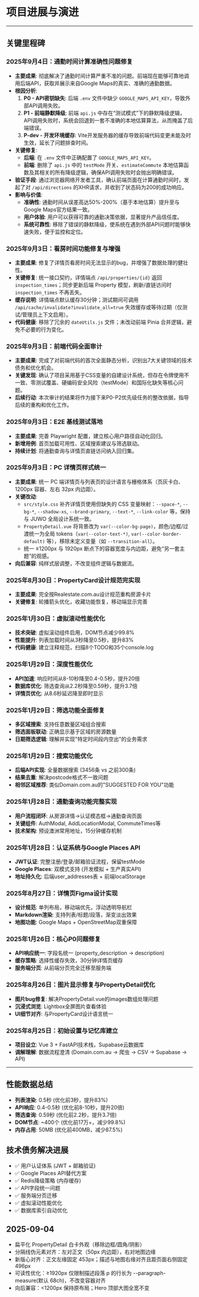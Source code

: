 # 项目进展与演进

---

## 关键里程碑

### 2025年9月4日：通勤时间计算准确性问题修复

- **主要成果**: 彻底解决了通勤时间计算严重不准的问题。前端现在能够可靠地调用后端API，获取并展示来自Google Maps的真实、准确的通勤数据。
- **根因分析**:
    1.  **P0 - API密钥缺失**: 后端 `.env` 文件中缺少 `GOOGLE_MAPS_API_KEY`，导致外部API调用失败。
    2.  **P1 - 前端静默降级**: 前端 `api.js` 中存在“测试模式”下的静默降级逻辑，API调用失败时，系统会回退到一套不准确的本地估算算法，从而掩盖了后端错误。
    3.  **P-dev - 开发环境缓存**: Vite开发服务器的缓存导致前端代码变更未能及时生效，延长了问题排查时间。
- **关键修复**:
    - **后端**: 在 `.env` 文件中正确配置了 `GOOGLE_MAPS_API_KEY`。
    - **前端**: 删除了 `api.js` 中的 `testMode` 开关、`estimateCommute` 本地估算函数及其相关的所有降级逻辑，确保API调用失败时会抛出明确错误。
- **验证手段**: 通过浏览器网络开发者工具，确认前端页面在计算通勤时间时，发起了对 `/api/directions` 的XHR请求，并收到了状态码为200的成功响应。
- **影响与价值**:
    - **准确性**: 通勤时间从误差高达50%-200%（基于本地估算）提升至与Google Maps官方结果一致。
    - **用户体验**: 用户可以获得可靠的通勤决策依据，显著提升产品信任度。
    - **系统可靠性**: 移除了错误的静默降级，使系统在遇到外部API问题时能够快速失败，便于监控和定位。

### 2025年9月3日：看房时间功能修复与增强

- **主要成果**: 修复了详情页看房时间无法显示的bug，并增强了数据处理的健壮性。
- **关键修复**: 统一接口契约，详情端点 `/api/properties/{id}` 返回 `inspection_times`；同步更新后端 Property 模型，刷新/直链访问时 `inspection_times` 不再丢失。
- **缓存说明**: 详情端点默认缓存30分钟；测试期间可调用 `/api/cache/invalidate?invalidate_all=true` 失效缓存或等待过期（仅测试/管理员上下文启用）。
- **代码健康**: 移除了冗余的 `dateUtils.js` 文件；未改动前端 Pinia 合并逻辑，避免不必要的行为变化。

### 2025年9月3日：前端代码全面审计

- **主要成果**: 完成了对前端代码的首次全面静态分析，识别出7大关键领域的技术债务和优化机会。
- **关键发现**: 确认了项目采用基于CSS变量的自建设计系统，但存在令牌使用不一致、零测试覆盖、硬编码安全风险（testMode）和国际化缺失等核心问题。
- **后续行动**: 本次审计的结果将作为接下来P0-P2优先级任务的整改依据，指导后续的重构和优化工作。

### 2025年9月3日：E2E 基线测试落地

- **主要成果**: 完善 Playwright 配置，建立核心用户路径自动化回归。
- **新增用例**: 首页加载可用性、区域搜索建议与筛选联动。
- **持续计划**: 将通勤查询与详情页直链访问纳入回归集。

### 2025年9月3日：PC 详情页样式统一

- **主要成果**: 统一 PC 端详情页与列表页的设计语言与栅格体系（页灰卡白、1200px 容器、左右 32px 内边距）。
- **关键改动**:
  - `src/style.css` 补齐详情页使用但缺失的 CSS 变量映射：`--space-*`, `--bg-*`, `--shadow-xs`, `--brand-primary`, `--text-*`, `--link-color` 等，保持与 JUWO 全局设计系统一致。
  - `PropertyDetail.vue` 将背景改为 `var(--color-bg-page)`，颜色/边框/过渡统一为全局 tokens（`var(--color-text-*)`, `var(--color-border-default)` 等），移除未定义变量（如 `--transition-all`）。
  - 统一 ≥1200px 与 1920px 断点下的容器宽度与内边距，避免“另一套主题”的观感。
- **向后兼容**: 纯样式层调整，不改变组件逻辑与数据流。

### 2025年8月30日：PropertyCard设计规范完实现

- **主要成果**: 完全按Realestate.com.au设计规范重构房源卡片
- **关键修复**: 轮播箭头优化，收藏功能恢复，移动端显示完善

### 2025年1月30日：虚拟滚动性能优化

- **技术突破**: 虚拟滚动组件启用，DOM节点减少99.8%
- **性能提升**: 列表加载时间从3秒降至0.5秒，提升83%
- **代码健康**: 建立注释规范，扫描8个TODO和35个console.log

### 2025年1月29日：深度性能优化

- **API加速**: 响应时间从8-10秒降至0.4-0.5秒，提升20倍
- **数据库优化**: 筛选查询从2.2秒降至0.59秒，提升3.7倍
- **详情页优化**: 从8.6秒延迟降至即时显示

### 2025年1月29日：筛选功能全面修复

- **多区域搜索**: 支持任意数量区域组合搜索
- **筛选面板联动**: 正确显示基于区域的房源数量
- **日期筛选逻辑**: 理解并实现"特定时间段内空出"的业务需求

### 2025年1月29日：搜索功能优化

- **后端API实现**: 全量数据搜索 (3456条 vs 之前300条)
- **结果去重**: 解决postcode格式不一致问题
- **相邻区域推荐**: 类似Domain.com.au的"SUGGESTED FOR YOU"功能

### 2025年1月28日：通勤查询功能完整实现

- **用户流程闭环**: 从房源详情→认证模态框→通勤查询页面
- **关键组件**: AuthModal, AddLocationModal, CommuteTimes等
- **技术架构**: 预设澳洲常用地址，15分钟缓存机制

### 2025年1月28日：认证系统与Google Places API

- **JWT认证**: 完整注册/登录/邮箱验证流程，保留testMode
- **Google Places**: 双模式支持 (开发模拟 + 生产真实API)
- **地址持久化**: 后端user_addresses表 + 前端localStorage

### 2025年8月27日：详情页Figma设计实现

- **设计规范**: 单列布局，移动端优先，浮动透明导航栏
- **Markdown渲染**: 支持列表/标题/段落，渐变淡出效果
- **地图功能**: Google Maps + OpenStreetMap双重保障

### 2025年1月26日：核心P0问题修复

- **API响应统一**: 字段名统一 (property_description → description)
- **缓存策略**: 选择性缓存失效，30分钟详情页缓存
- **服务端分页**: 从前端分页完全迁移至服务端

### 2025年8月26日：图片显示修复与PropertyDetail优化

- **图片bug修复**: 解决PropertyDetail.vue的images数组处理问题
- **沉浸式浏览**: Lightbox全屏图片查看体验
- **UI细节对齐**: 与PropertyCard设计语言统一

### 2025年8月25日：初始设置与记忆库建立

- **项目设立**: Vue 3 + FastAPI技术栈，Supabase云数据库
- **调解理解**: 数据流程澄清 (Domain.com.au → 爬虫 → CSV → Supabase → API)

---

## 性能数据总结

- **列表渲染**: 0.5秒 (优化前3秒，提升83%)
- **API响应**: 0.4-0.5秒 (优化前8-10秒，提升20倍)
- **筛选查询**: 0.59秒 (优化前2.2秒，提升3.7倍)
- **DOM节点**: ~400个 (优化前17万+，减少99.8%)
- **内存占用**: 50MB (优化前400MB，减少87.5%)

## 技术债务解决进展

- ✅ 用户认证体系 (JWT + 邮箱验证)
- ✅ Google Places API替代方案
- ✅ Redis降级策略 (内存缓存)
- ✅ API字段统一问题
- ✅ 服务端分页迁移
- ✅ 虚拟滚动性能优化
- ✅ 数据库索引自动优化
## 2025-09-04
- 扁平化 PropertyDetail 白卡外观（移除边框/圆角/阴影）
- 分隔线伪元素对齐：左对正文（50px 内边距），右对地图边缘
- 新版心对齐：正文左缘固定 453px；描述与地图右缘对齐且距页面右侧固定 496px
- 可读性优化：≥1920px 仅限制描述段落 p 的行长为 --paragraph-measure(默认 68ch)，不改变容器对齐
- 向后兼容：<1200px 保持原布局；Hero 顶部大图全宽不变
